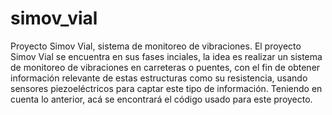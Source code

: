 # simov_vial
Proyecto Simov Vial, sistema de monitoreo de vibraciones.
El proyecto Simov Vial se encuentra en sus fases inciales, la idea es realizar un sistema de monitoreo de vibraciones en carreteras o puentes, con el fin de obtener información relevante de estas estructuras como su resistencia, usando sensores piezoeléctricos para captar este tipo de información.
Teniendo en cuenta lo anterior, acá se encontrará el código usado para este proyecto.
